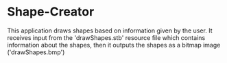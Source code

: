 # Shape-Creator
This application draws shapes based on information given by the user.  It receives input from the 'drawShapes.stb' resource file which contains information about the shapes, then it outputs the shapes as a bitmap image ('drawShapes.bmp')
